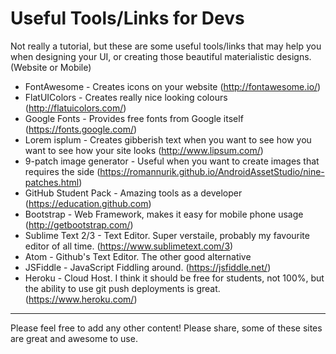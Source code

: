 # Useful Tools/Links for Devs
Not really a tutorial, but these are some useful tools/links that may help you when designing your UI, or creating those beautiful materialistic designs. (Website or Mobile)

* FontAwesome - Creates icons on your website (http://fontawesome.io/)
* FlatUIColors - Creates really nice looking colours (http://flatuicolors.com/)
* Google Fonts - Provides free fonts from Google itself (https://fonts.google.com/)
* Lorem isplum - Creates gibberish text when you want to see how you want to see how your site looks (http://www.lipsum.com/)
* 9-patch image generator - Useful when you want to create images that requires the side (https://romannurik.github.io/AndroidAssetStudio/nine-patches.html)
* GitHub Student Pack - Amazing tools as a developer (https://education.github.com)
* Bootstrap - Web Framework, makes it easy for mobile phone usage (http://getbootstrap.com/)
* Sublime Text 2/3 - Text Editor. Super verstaile, probably my favourite editor of all time. (https://www.sublimetext.com/3)
* Atom - Github's Text Editor. The other good alternative
* JSFiddle - JavaScript Fiddling around. (https://jsfiddle.net/)
* Heroku - Cloud Host. I think it should be free for students, not 100%, but the ability to use git push deployments is great. (https://www.heroku.com/)

---

Please feel free to add any other content! Please share, some of these sites are great and awesome to use.
